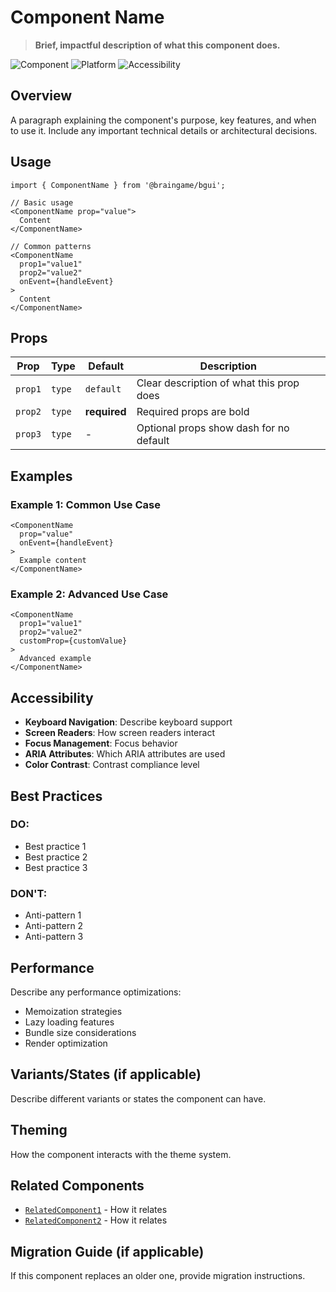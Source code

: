 # Component Name

> **Brief, impactful description of what this component does.**

![Component](https://img.shields.io/badge/component-ComponentName-brightgreen?style=flat-square)
![Platform](https://img.shields.io/badge/platform-iOS%20%7C%20Android%20%7C%20Web-lightgrey?style=flat-square)
![Accessibility](https://img.shields.io/badge/accessibility-AA-green?style=flat-square)

## Overview

A paragraph explaining the component's purpose, key features, and when to use it. Include any important technical details or architectural decisions.

## Usage

```tsx
import { ComponentName } from '@braingame/bgui';

// Basic usage
<ComponentName prop="value">
  Content
</ComponentName>

// Common patterns
<ComponentName 
  prop1="value1"
  prop2="value2"
  onEvent={handleEvent}
>
  Content
</ComponentName>
```

## Props

| Prop | Type | Default | Description |
|------|------|---------|-------------|
| `prop1` | `type` | `default` | Clear description of what this prop does |
| `prop2` | `type` | **required** | Required props are bold |
| `prop3` | `type` | - | Optional props show dash for no default |

## Examples

### Example 1: Common Use Case
```tsx
<ComponentName 
  prop="value"
  onEvent={handleEvent}
>
  Example content
</ComponentName>
```

### Example 2: Advanced Use Case
```tsx
<ComponentName 
  prop1="value1"
  prop2="value2"
  customProp={customValue}
>
  Advanced example
</ComponentName>
```

## Accessibility

- **Keyboard Navigation**: Describe keyboard support
- **Screen Readers**: How screen readers interact
- **Focus Management**: Focus behavior
- **ARIA Attributes**: Which ARIA attributes are used
- **Color Contrast**: Contrast compliance level

## Best Practices

### DO:
- Best practice 1
- Best practice 2
- Best practice 3

### DON'T:
- Anti-pattern 1
- Anti-pattern 2
- Anti-pattern 3

## Performance

Describe any performance optimizations:
- Memoization strategies
- Lazy loading features
- Bundle size considerations
- Render optimization

## Variants/States (if applicable)

Describe different variants or states the component can have.

## Theming

How the component interacts with the theme system.

## Related Components

- [`RelatedComponent1`](./RelatedComponent1.md) - How it relates
- [`RelatedComponent2`](./RelatedComponent2.md) - How it relates

## Migration Guide (if applicable)

If this component replaces an older one, provide migration instructions.